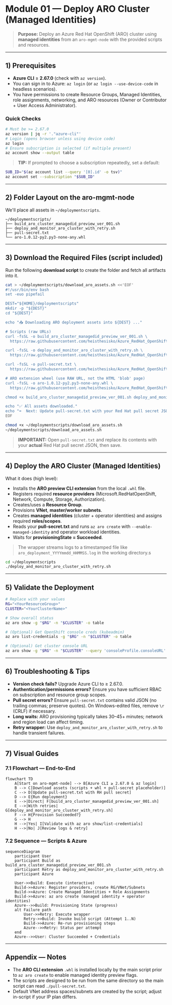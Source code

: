 # Module 01 — Deploy ARO Cluster (Managed Identities)

> **Purpose:** Deploy an Azure Red Hat OpenShift (ARO) cluster using **managed identities** from an `aro-mgmt-node` with the provided scripts and resources.

---

## 1) Prerequisites

- **Azure CLI** ≥ **2.67.0** (check with `az version`).
- You can sign in to Azure: `az login` (or `az login --use-device-code` in headless scenarios).
- You have permissions to create Resource Groups, Managed Identities, role assignments, networking, and ARO resources (Owner or Contributor + User Access Administrator).

### Quick Checks
```bash
# Must be >= 2.67.0
az version | jq -r '."azure-cli"'
# Login (opens browser unless using device code)
az login
# Ensure subscription is selected (if multiple present)
az account show --output table
```

> **TIP:** If prompted to choose a subscription repeatedly, set a default:
```bash
SUB_ID="$(az account list --query '[0].id' -o tsv)"
az account set --subscription "$SUB_ID"
```

---

## 2) Folder Layout on the aro-mgmt-node

We'll place all assets in `~/deploymentscripts`.

```
~/deploymentscripts/
├── build_aro_cluster_managedid_preview_ver_001.sh
├── deploy_and_monitor_aro_cluster_with_retry.sh
├── pull-secret.txt
└── aro-1.0.12-py2.py3-none-any.whl
```

---

## 3) Download the Required Files (script included)

Run the following **download script** to create the folder and fetch all artifacts into it.

```bash
cat > ~/deploymentscripts/download_aro_assets.sh <<'EOF'
#!/usr/bin/env bash
set -euo pipefail

DEST="${HOME}/deploymentscripts"
mkdir -p "${DEST}"
cd "${DEST}"

echo "📥 Downloading ARO deployment assets into ${DEST} ..."

# Scripts (raw URLs)
curl -fsSL -o build_aro_cluster_managedid_preview_ver_001.sh \
  https://raw.githubusercontent.com/heisthesisko/Azure_RedHat_OpenShift_Virtulization/refs/heads/main/scripts/managedID-deploy/build_aro_cluster_managedid_preview_ver_001.sh

curl -fsSL -o deploy_and_monitor_aro_cluster_with_retry.sh \
  https://raw.githubusercontent.com/heisthesisko/Azure_RedHat_OpenShift_Virtulization/refs/heads/main/scripts/managedID-deploy/deploy_and_monitor_aro_cluster_with_retry.sh

curl -fsSL -o pull-secret.txt \
  https://raw.githubusercontent.com/heisthesisko/Azure_RedHat_OpenShift_Virtulization/refs/heads/main/scripts/managedID-deploy/pull-secret.txt

# ARO extension wheel (use RAW URL, not the HTML 'blob' page)
curl -fsSL -o aro-1.0.12-py2.py3-none-any.whl \
  https://raw.githubusercontent.com/heisthesisko/Azure_RedHat_OpenShift_Virtulization/refs/heads/main/scripts/managedID-deploy/aro-1.0.12-py2.py3-none-any.whl

chmod +x build_aro_cluster_managedid_preview_ver_001.sh deploy_and_monitor_aro_cluster_with_retry.sh

echo "✅ All assets downloaded."
echo "➡️  Next: Update pull-secret.txt with your Red Hat pull secret JSON."
EOF

chmod +x ~/deploymentscripts/download_aro_assets.sh
~/deploymentscripts/download_aro_assets.sh
```

> **IMPORTANT:** Open `pull-secret.txt` and replace its contents with your **actual** Red Hat pull secret JSON, then save.

---

## 4) Deploy the ARO Cluster (Managed Identities)

What it does (high level):
- Installs the **ARO preview CLI extension** from the local `.whl` file.
- Registers required **resource providers** (Microsoft.RedHatOpenShift, Network, Compute, Storage, Authorization).
- Creates/uses a **Resource Group**.
- Provisions **VNet**, **master/worker subnets**.
- Creates **managed identities** (cluster + operator identities) and assigns required **roles/scopes**.
- Reads your **pull-secret.txt** and runs `az aro create` with `--enable-managed-identity` and operator workload identities.
- Waits for **provisioningState = Succeeded**.
> The wrapper streams logs to a timestamped file like `aro_deployment_YYYYmmdd_HHMMSS.log` in the working directory.s

```bash
cd ~/deploymentscripts
./deploy_and_monitor_aro_cluster_with_retry.sh
```
---

## 5) Validate the Deployment

```bash
# Replace with your values
RG="<YourResourceGroup>"
CLUSTER="<YourClusterName>"

# Show overall status
az aro show -g "$RG" -n "$CLUSTER" -o table

# (Optional) Get OpenShift console creds (kubeadmin)
az aro list-credentials -g "$RG" -n "$CLUSTER" -o table

# (Optional) Get cluster console URL
az aro show -g "$RG" -n "$CLUSTER" --query 'consoleProfile.consoleURL' -o tsv
```

---

## 6) Troubleshooting & Tips

- **Version check fails?** Upgrade Azure CLI to ≥ 2.67.0.
- **Authentication/permissions errors?** Ensure you have sufficient RBAC on subscription and resource group scopes.
- **Pull secret errors?** Ensure `pull-secret.txt` contains valid JSON (no trailing commas; preserve quotes). On Windows-edited files, remove `\r` (CRLF) if necessary.
- **Long waits:** ARO provisioning typically takes 30–45+ minutes; network and region load can affect timing.
- **Retry wrapper:** Use `deploy_and_monitor_aro_cluster_with_retry.sh` to handle transient failures.

---

## 7) Visual Guides

### 7.1 Flowchart — End-to-End
```mermaid
flowchart TD
    A[Start on aro-mgmt-node] --> B[Azure CLI ≥ 2.67.0 & az login]
    B --> C[Download assets (scripts + whl + pull-secret placeholder)]
    C --> D[Update pull-secret.txt with RH pull secret]
    D --> E{Run deployment}
    E -->|Direct| F[build_aro_cluster_managedid_preview_ver_001.sh]
    E -->|With retries| G[deploy_and_monitor_aro_cluster_with_retry.sh]
    F --> H{Provision Succeeded?}
    G --> H
    H -->|Yes| I[Validate with az aro show/list-credentials]
    H -->|No| J[Review logs & retry]
```

### 7.2 Sequence — Scripts & Azure
```mermaid
sequenceDiagram
    participant User
    participant Build as build_aro_cluster_managedid_preview_ver_001.sh
    participant Retry as deploy_and_monitor_aro_cluster_with_retry.sh
    participant Azure

    User->>Build: Execute (interactive)
    Build->>Azure: Register providers, create RG/VNet/Subnets
    Build->>Azure: Create Managed Identities + Role Assignments
    Build->>Azure: az aro create (managed identity + operator identities)
    Azure-->>Build: Provisioning State (progress)
    alt Failure path
        User->>Retry: Execute wrapper
        Retry->>Build: Invoke build script (Attempt 1..N)
        Build->>Azure: Re-run provisioning steps
        Azure-->>Retry: Status per attempt
    end
    Azure-->>User: Cluster Succeeded + Credentials
```
---

## Appendix — Notes

- The **ARO CLI extension** `.whl` is installed locally by the main script prior to `az aro create` to enable managed identity preview flags.
- The scripts are designed to be run from the same directory so the main script can read `./pull-secret.txt`.
- Default VNet address spaces/subnets are created by the script; adjust in-script if your IP plan differs.
